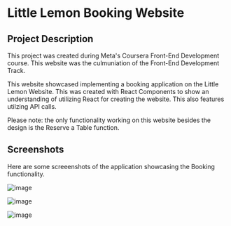 # Little Lemon Booking Website

## Project Description
This project was created during Meta's Coursera Front-End Development course. This website was the culmuniation of the Front-End Development Track.

This website showcased implementing a booking application on the Little Lemon Website. This was created with React Components to show an understanding of utilizing React for creating the website. This also features utilzing API calls.

Please note: the only functionality working on this website besides the design is the Reserve a Table function.

## Screenshots
Here are some screeenshots of the application showcasing the Booking functionality.

![image](https://github.com/user-attachments/assets/ed4d6e63-0300-4f1a-834e-96856b5eceb8)

![image](https://github.com/user-attachments/assets/85397471-a5d0-4b60-ba5a-3797309b092d)

![image](https://github.com/user-attachments/assets/5edf4631-fca1-4e34-9082-ac4f12e2481d)
